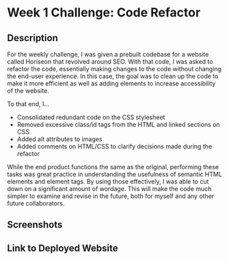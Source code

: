 # Week 1 Challenge: Code Refactor

## Description

For the weekly challenge, I was given a prebuilt codebase for a website called Horiseon that revolved around SEO. With that code, I was asked to refactor the code, essentially making changes to the code without changing the end-user experience. In this case, the goal was to clean up the code to make it more efficient as well as adding elements to increase accessibility of the website.

To that end, I...

- Consolidated redundant code on the CSS stylesheet
- Removed excessive class/id tags from the HTML and linked sections on CSS
- Added alt attributes to images
- Added comments on HTML/CSS to clarify decisions made during the refactor

While the end product functions the same as the original, performing these tasks was great practice in understanding the usefulness of semantic HTML elements and element tags. By using those effectively, I was able to cut down on a significant amount of wordage. This will make the code much simpler to examine and revise in the future, both for myself and any other future collaborators.

## Screenshots

## Link to Deployed Website

